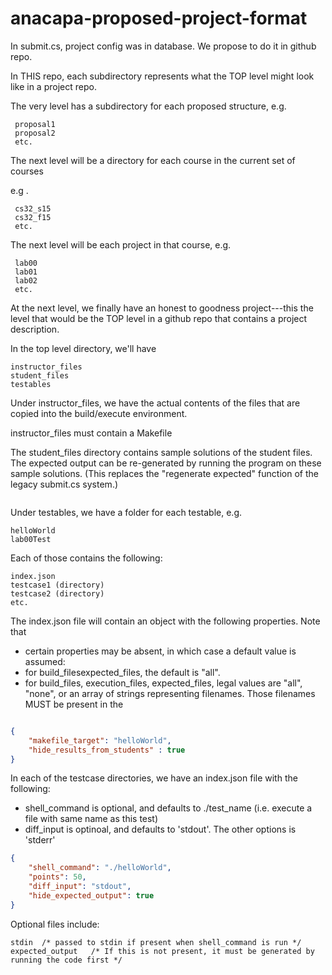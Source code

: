 # anacapa-proposed-project-format
In submit.cs, project config was in database.  We propose to do it in github repo.


In THIS repo, each subdirectory represents what the TOP level might look like in a project repo.   

The very level has a subdirectory for each proposed structure, e.g.

```
 proposal1
 proposal2
 etc.
```

The next level will be a directory for each course in the current set of courses

e.g
. 
```
 cs32_s15
 cs32_f15
 etc.
```

The next level will be each project in that course, e.g.

```
 lab00
 lab01
 lab02
 etc.
```

At the next level, we finally have an honest to goodness project---this the level that would be the TOP level in a github repo that contains a project description.

In the top level directory, we'll have 

```
instructor_files
student_files
testables
```

Under instructor_files, we have the actual contents of the files that are copied into the build/execute environment.

instructor_files must contain a Makefile

The student_files directory contains sample solutions of the student files.  The expected output can be re-generated by running the program on these sample solutions.  (This replaces the "regenerate expected" function of the legacy submit.cs system.)

```

```

Under testables, we have a folder for each testable, e.g. 

```
helloWorld
lab00Test
```

Each of those contains the following:

```
index.json
testcase1 (directory)
testcase2 (directory) 
etc.
```

The index.json file will contain an object with the following properties.  Note that 

* certain properties may be absent, in which case a default value is assumed:
* for build_filesexpected_files, the default is "all".
* for build_files, execution_files, expected_files, legal values are "all", "none", or an array of strings representing filenames.  Those filenames MUST be present in the 


```json

{
    "makefile_target": "helloWorld",
    "hide_results_from_students" : true
}

```

In each of the testcase directories, we have an index.json file with the following:

* shell_command is optional, and defaults to ./test_name (i.e. execute a file with same name as this test)
* diff_input is optinoal, and defaults to 'stdout'.  The other options is 'stderr'

```json
{
    "shell_command": "./helloWorld",
    "points": 50,
    "diff_input": "stdout",
    "hide_expected_output": true
}

```

Optional files include:

```
stdin  /* passed to stdin if present when shell_command is run */
expected_output   /* If this is not present, it must be generated by running the code first */
```
